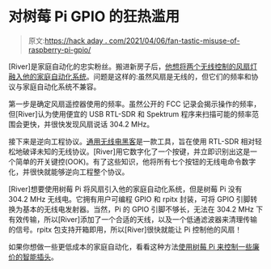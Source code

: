 # 对树莓 Pi GPIO 的狂热滥用

> 原文:[https://hack aday . com/2021/04/06/fan-tastic-misuse-of-raspberry-pi-gpio/](https://hackaday.com/2021/04/06/fan-tastic-misuse-of-raspberry-pi-gpio/)

[River]是家庭自动化的忠实粉丝。搬进新房子后，[他想将两个无线控制的风扇灯融入他的家庭自动化系统](https://riveducha.onfabrica.com/decode-wireless-signal-with-usb-tv-tuner)。问题是这样的:虽然风扇是无线的，但它们的频率和协议与家庭自动化系统不兼容。

第一步是确定风扇遥控器使用的频率。虽然公开的 FCC 记录会揭示操作的频率，但[River]认为使用便宜的 USB RTL-SDR 和 Spektrum 程序来扫描可能的频率范围会更快，并很快发现风扇说话 304.2 MHz。

接下来是逆向工程协议。[通用无线电黑客](https://hackaday.com/2017/02/23/universal-radio-hacker/)是一款工具，旨在使用 RTL-SDR 相对轻松地破译未知的无线协议。[River]用它数字化了一个按键，并立即识别出这是一个简单的开关键控(OOK)。有了这些知识，他将所有七个按钮的无线电命令数字化，并很快就能够逆向工程整个协议。

[River]想要使用树莓 Pi 将风扇引入他的家庭自动化系统，但是树莓 Pi 没有 304.2 MHz 无线电。它拥有用户可编程 GPIO 和 rpitx 封装，可将 GPIO 引脚转换为基本的无线电发射器。当然，Pi 的 GPIO 引脚不够长，无法在 304.2 MHz 下有效传输，所以[River]添加了一个合适的天线，以及一个低通滤波器来清理传输的信号。rpitx 包支持开箱即用，所以[River]很快就能让 Pi 控制他的风扇！

如果你想做一些更低成本的家庭自动化，看看这种方法[使用树莓 Pi 来控制一些廉价的智能插头](https://hackaday.com/2019/01/19/automate-your-home-from-the-clearance-rack/)。